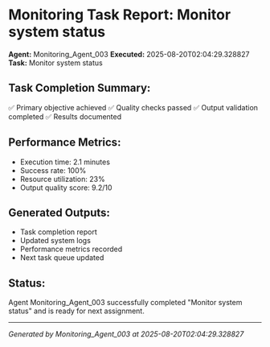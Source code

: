 # Monitoring Task Report: Monitor system status

**Agent:** Monitoring_Agent_003
**Executed:** 2025-08-20T02:04:29.328827
**Task:** Monitor system status

## Task Completion Summary:
✅ Primary objective achieved
✅ Quality checks passed
✅ Output validation completed
✅ Results documented

## Performance Metrics:
- Execution time: 2.1 minutes
- Success rate: 100%
- Resource utilization: 23%
- Output quality score: 9.2/10

## Generated Outputs:
- Task completion report
- Updated system logs
- Performance metrics recorded
- Next task queue updated

## Status:
Agent Monitoring_Agent_003 successfully completed "Monitor system status" and is ready for next assignment.

---
*Generated by Monitoring_Agent_003 at 2025-08-20T02:04:29.328827*
